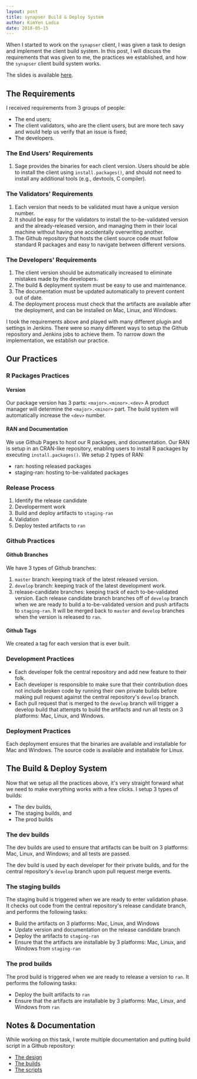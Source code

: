 ```yaml
---
layout: post
title: synapser Build & Deploy System
author: KimYen Ladia
date: 2018-05-15
---
```


When I started to work on the `synapser` client, I was given a task to design and implement the client build system. In this post, I will discuss the requirements that was given to me, the practices we established, and how the `synapser` client build system works. 

The slides is available [here](/slides/SynapseRClientBuild&DeploySystem.pdf).

## The Requirements

I received requirements from 3 groups of people:
* The end users;
* The client validators, who are the client users, but are more tech savy and would help us verify that an issue is fixed;
* The developers.

### The End Users' Requirements

1. Sage provides the binaries for each client version. Users should be able to install the client using `install.packages()`, and should not need to install any additional tools (e.g., devtools, C compiler).

### The Validators' Requirements

1. Each version that needs to be validated must have a unique version number. 
2. It should be easy for the validators to install the to-be-validated version and the already-released version, and managing them in their local machine without having one accidentally overwriting another.
3. The Github repository that hosts the client source code must follow standard R packages and easy to navigate between different versions. 

### The Developers' Requirements

1. The client version should be automatically increased to eliminate mistakes made by the developers.
2. The build & deployment system must be easy to use and maintenance. 
3. The documentation must be updated automatically to prevent content out of date.
4. The deployment process must check that the artifacts are available after the deployment, and can be installed on Mac, Linux, and Windows.

I took the requirements above and played with many different plugin and settings in Jenkins. There were so many different ways to setup the Github repository and Jenkins jobs to achieve them. To narrow down the implementation, we establish our practice.

## Our Practices

### R Packages Practices

#### Version

Our package version has 3 parts: `<major>.<minor>.<dev>`
A product manager will determine the `<major>.<minor>` part. The build system will automatically increase the `<dev>` number.

#### RAN and Documentation

We use Github Pages to host our R packages, and documentation.
Our RAN is setup in an CRAN-like repository, enabling users to install R packages by executing `install.packages()`.
We setup 2 types of RAN:

* ran: hosting released packages
* staging-ran: hosting to-be-validated packages

### Release Process

1. Identify the release candidate
2. Developerment work
3. Build and deploy artifacts to `staging-ran`
4. Validation
5. Deploy tested artifacts to `ran`

### Github Practices

#### Github Branches

We have 3 types of Github branches:

1. `master` branch: keeping track of the latest released version.
2. `develop` branch: keeping track of the latest development work.
3. release-candidate branches: keeping track of each to-be-validated version. Each release candidate branch branches off of `develop` branch when we are ready to build a to-be-validated version and push artifacts to `staging-ran`. It will be merged back to `master` and `develop` branches when the version is released to `ran`.

#### Github Tags

We created a tag for each version that is ever built.

### Development Practices

* Each developer folk the central repository and add new feature to their folk.
* Each developer is responsible to make sure that their contribution does not include broken code by running their own private builds before making pull request against the central repository's `develop` branch.
* Each pull request that is merged to the `develop` branch will trigger a develop build that attempts to build the artifacts and run all tests on 3 platforms: Mac, Linux, and Windows.

### Deployment Practices

Each deployment ensures that the binaries are available and installable for Mac and Windows. The source code is available and installable for Linux.

## The Build & Deploy System

Now that we setup all the practices above, it's very straight forward what we need to make everything works with a few clicks. I setup 3 types of builds:

* The dev builds,
* The staging builds, and
* The prod builds

### The dev builds

The dev builds are used to ensure that artifacts can be built on 3 platforms: Mac, Linux, and Windows; and all tests are passed.

The dev build is used by each developer for their private builds, and for the central repository's `develop` branch upon pull request merge events.

### The staging builds

The staging build is triggered when we are ready to enter validation phase. It checks out code from the central repository's release candidate branch, and performs the following tasks:

* Build the artifacts on 3 platforms: Mac, Linux, and Windows
* Update version and documentation on the release candidate branch
* Deploy the artifacts to `staging-ran`
* Ensure that the artifacts are installable by 3 platforms: Mac, Linux, and Windows from `staging-ran`

### The prod builds

The prod build is triggered when we are ready to release a version to `ran`. It performs the following tasks:

* Deploy the built artifacts to `ran`
* Ensure that the artifacts are installable by 3 platforms: Mac, Linux, and Windows from `ran`

## Notes & Documentation

While working on this task, I wrote multiple documentation and putting build script in a Github repository:

* [The design](https://sagebionetworks.jira.com/wiki/spaces/SYNR/pages/151420929/synapser+dev+staging+validation+release)
* [The builds](https://sagebionetworks.jira.com/wiki/spaces/SYNR/pages/154861569/Jenkins+Builds+-+Info+and+Maintenance)
* [The scripts](https://github.com/Sage-Bionetworks/CI-Build-Tools)
